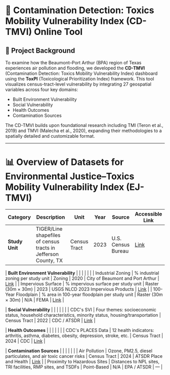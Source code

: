 # 🧪 Contamination Detection: Toxics Mobility Vulnerability Index (CD-TMVI) Online Tool

## 📍 Project Background

To examine how the Beaumont–Port Arthur (BPA) region of Texas experiences air pollution and flooding, we developed the **CD-TMVI** (Contamination Detection: Toxics Mobility Vulnerability Index) dashboard using the **ToxPI** (Toxicological Prioritization Index) framework. This tool visualizes census-tract-level vulnerability by integrating 27 geospatial variables across four key domains:

- Built Environment Vulnerability  
- Social Vulnerability  
- Health Outcomes  
- Contamination Sources  

The CD-TMVI builds upon foundational research including TMI (Teron et al., 2019) and TMVI (Malecha et al., 2020), expanding their methodologies to a spatially detailed and customizable format.

---

# 📊 Overview of Datasets for Environmental Justice–Toxics Mobility Vulnerability Index (EJ-TMVI)

| **Category**                     | **Description**                                                                                       | **Unit**             | **Year** | **Source**                                                  | **Accessible Link** |
|----------------------------------|-------------------------------------------------------------------------------------------------------|----------------------|----------|-------------------------------------------------------------|---------------------|
| **Study Unit**                   | TIGER/Line shapefiles of census tracts in Jefferson County, TX                                       | Census Tract         | 2023     | U.S. Census Bureau                                          | [Link](https://catalog.data.gov/dataset/tiger-line-shapefile-2023-county-jefferson-county-tx-topological-faces-polygons-with-all-geocod) |

| **Built Environment Vulnerability** |                                                                                                     |                      |          |                                                             |                     |
| Industrial Zoning                | % industrial zoning per study unit                                                                   | Zoning               | 2020     | City of Beaumont and Port Arthur                            | [Link](https://tamu.maps.arcgis.com/home/item.html?id=abf281897c184b3aae9868aae8923e0e) |
| Impervious Surface              | % impervious surface per study unit                                                                  | Raster (30m × 30m)   | 2023     | USGS NLCD 2023 Impervious Products                          | [Link](https://www.mrlc.gov/data?f%5B0%5D=category%3AImpervious%20Descriptor) |
| 100-Year Floodplain             | % area in 100-year floodplain per study unit                                                         | Raster (30m × 30m)   | N/A      | FEMA                                                        | [Link](https://services2.arcgis.com/LYMgRMwHfrWWEg3s/arcgis/rest/services/FEMA_Jefferson_Preliminary_Flood_Zones/FeatureServer) |

| **Social Vulnerability**         |                                                                                                     |                      |          |                                                             |                     |
| CDC's SVI                       | Four themes: socioeconomic status, household characteristics, minority status, housing/transportation | Census Tract         | 2022     | CDC / ATSDR                                                  | [Link](https://www.atsdr.cdc.gov/place-health/php/svi/svi-data-documentation-download.html) |

| **Health Outcomes**              |                                                                                                     |                      |          |                                                             |                     |
| CDC's PLACES Data               | 12 health indicators: arthritis, asthma, diabetes, obesity, depression, stroke, etc.                 | Census Tract         | 2024     | CDC                                                         | [Link](https://data.cdc.gov/500-Cities-Places/PLACES-Census-Tract-Data-GIS-Friendly-Format-2024-/yjkw-uj5s/data_preview) |

| **Contamination Sources**        |                                                                                                     |                      |          |                                                             |                     |
| Air Pollution                   | Ozone, PM2.5, diesel particulates, and air toxic cancer risks                                       | Census Tract         | 2024     | ATSDR Place and Health                                      | [Link](https://www.atsdr.cdc.gov/place-health/php/eji/eji-explorer.html) |
| Proximity to Hazardous Sites    | Distances to NPL sites, TRI facilities, RMP sites, and TSDFs                                        | Point-Based          | N/A      | EPA / ATSDR                                                  | —                   |
